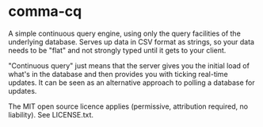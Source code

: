 comma-cq
========

A simple continuous query engine, using only the query facilities of the underlying database. Serves up data in CSV format as strings, so your data needs to be &quot;flat&quot; and not strongly typed until it gets to your client.

"Continuous query" just means that the server gives you the initial load of what's in the database and then provides you with ticking real-time updates. It can be seen as an alternative approach to polling a database for updates.

The MIT open source licence applies (permissive, attribution required, no liability). See LICENSE.txt.
